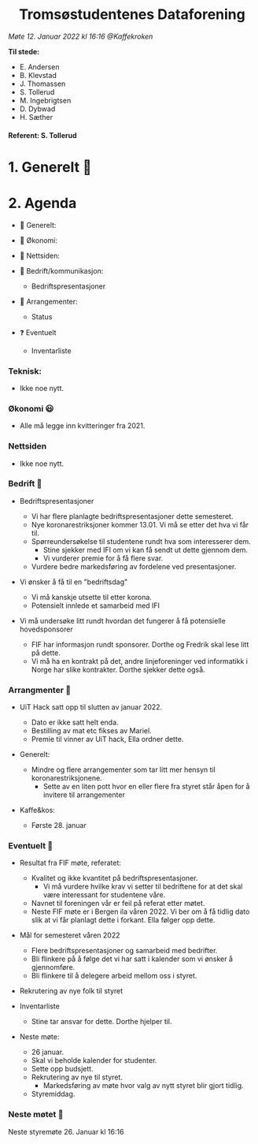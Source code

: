 <h1> <center> Tromsøstudentenes Dataforening </center> </h1>

*Møte 12. Januar 2022 kl 16:16 @Kaffekroken*

**Til stede:**
* E. Andersen
* B. Klevstad 
* J. Thomassen 
* S. Tollerud 
* M. Ingebrigtsen
* D. Dybwad
* H. Sæther 

#### Referent:  S. Tollerud

# 1. Generelt :blue_heart:

# 2. Agenda
* :purple_heart: Generelt: 

* :purple_heart: Økonomi:

* :purple_heart: Nettsiden:

* :purple_heart: Bedrift/kommunikasjon:
    - Bedriftspresentasjoner 
  
* :purple_heart: Arrangementer:
    - Status
  
* :question: Eventuelt
    - Inventarliste 

### Teknisk: 
* Ikke noe nytt. 

### Økonomi :smiley: 

* Alle må legge inn kvitteringer fra 2021. 

### Nettsiden 

* Ikke noe nytt. 

### Bedrift :hear_no_evil:

* Bedriftspresentasjoner 
    - Vi har flere planlagte bedriftspresentasjoner dette semesteret. 
    - Nye koronarestriksjoner kommer 13.01. Vi må se etter det hva vi får til. 
    - Spørreundersøkelse til studentene rundt hva som interesserer dem.
        - Stine sjekker med IFI om vi kan få sendt ut dette gjennom dem. 
        - Vi vurderer premie for å få flere svar.
    - Vurdere bedre markedsføring av fordelene ved presentasjoner. 

* Vi ønsker å få til en "bedriftsdag"
    - Vi må kanskje utsette til etter korona.
    - Potensielt innlede et samarbeid med IFI 

* Vi må undersøke litt rundt hvordan det fungerer å få potensielle hovedsponsorer
    - FIF har informasjon rundt sponsorer. Dorthe og Fredrik skal lese litt på dette.
    - Vi må ha en kontrakt på det, andre linjeforeninger ved informatikk i Norge har slike kontrakter. Dorthe sjekker dette også.


### Arrangmenter :open_hands:

* UiT Hack satt opp til slutten av januar 2022. 
    - Dato er ikke satt helt enda.   
    - Bestilling av mat etc fikses av Mariel. 
    - Premie til vinner av UiT hack, Ella ordner dette. 

* Generelt: 
    - Mindre og flere arrangementer som tar litt mer hensyn til koronarestriksjonene. 
        - Sette av en liten pott hvor en eller flere fra styret står åpen for å invitere til arrangementer

* Kaffe&kos: 
    - Første 28. januar 

### Eventuelt :no_good:

* Resultat fra FIF møte, referatet: 
    - Kvalitet og ikke kvantitet på bedriftspresentasjoner.
        - Vi må vurdere hvilke krav vi setter til bedriftene for at det skal være interessant for studentene våre.
    - Navnet til foreningen vår er feil på referat etter møtet.
    - Neste FIF møte er i Bergen ila våren 2022. Vi ber om å få tidlig dato slik at vi får planlagt dette i forkant. Ella følger opp dette. 

* Mål for semesteret våren 2022 
    - Flere bedriftspresentasjoner og samarbeid med bedrifter.
    - Bli flinkere på å følge det vi har satt i kalender som vi ønsker å gjennomføre.
    - Bli flinkere til å delegere arbeid mellom oss i styret. 

* Rekrutering av nye folk til styret 

* Inventarliste 
    - Stine tar ansvar for dette. Dorthe hjelper til. 

* Neste møte: 
    - 26 januar.
    - Skal vi beholde kalender for studenter. 
    - Sette opp budsjett.
    - Rekrutering av nye til styret. 
        - Markedsføring av møte hvor valg av nytt styret blir gjort tidlig. 
    - Styremiddag. 

### Neste møtet :calendar: 
Neste styremøte 26. Januar kl 16:16